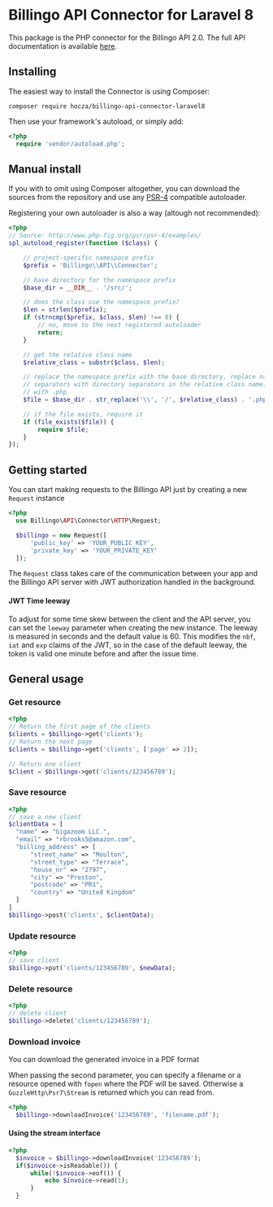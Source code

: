 # Billingo API Connector for Laravel 8

This package is the PHP connector for the Billingo API 2.0.
The full API documentation is available [here](http://billingo.readthedocs.org/en/latest/).

## Installing

The easiest way to install the Connector is using Composer:

```
composer require hocza/billingo-api-connector-laravel8
```

Then use your framework's autoload, or simply add:

```php
<?php
  require 'vendor/autoload.php';
```

## Manual install

If you with to omit using Composer altogether, you can download the sources from the repository and use any [PSR-4](http://www.php-fig.org/psr/psr-4/) compatible autoloader.

Registering your own autoloader is also a way (altough not recommended):

```php
<?php
// Source: http://www.php-fig.org/psr/psr-4/examples/
spl_autoload_register(function ($class) {

    // project-specific namespace prefix
    $prefix = 'Billingo\\API\\Connector';

    // base directory for the namespace prefix
    $base_dir = __DIR__ . '/src/';

    // does the class use the namespace prefix?
    $len = strlen($prefix);
    if (strncmp($prefix, $class, $len) !== 0) {
        // no, move to the next registered autoloader
        return;
    }

    // get the relative class name
    $relative_class = substr($class, $len);

    // replace the namespace prefix with the base directory, replace namespace
    // separators with directory separators in the relative class name, append
    // with .php
    $file = $base_dir . str_replace('\\', '/', $relative_class) . '.php';

    // if the file exists, require it
    if (file_exists($file)) {
        require $file;
    }
});
```

## Getting started

You can start making requests to the Billingo API just by creating a new `Request` instance

```php
<?php
  use Billingo\API\Connector\HTTP\Request;

  $billingo = new Request([
	  'public_key' => 'YOUR_PUBLIC_KEY',
	  'private_key' => 'YOUR_PRIVATE_KEY'
  ]);
```

The `Request` class takes care of the communication between your app and the Billingo API server with JWT authorization handled in the background.

#### JWT Time leeway

To adjust for some time skew between the client and the API server, you can set the `leeway` parameter when creating the new instance. The leeway is measured in seconds and the default value is 60. This modifies the `nbf`, `iat` and `exp` claims of the JWT, so in the case of the default leeway, the token is valid one minute before and after the issue time.

## General usage

### Get resource

```php
<?php
// Return the first page of the clients
$clients = $billingo->get('clients');
// Return the next page
$clients = $billingo->get('clients', ['page' => 2]);

// Return one client
$client = $billingo->get('clients/123456789');
```

### Save resource

```php
<?php
// save a new client
$clientData = [
  "name" => "Gigazoom LLC.",
  "email" => "rbrooks5@amazon.com",
  "billing_address" => [
      "street_name" => "Moulton",
      "street_type" => "Terrace",
      "house_nr" => "2797",
      "city" => "Preston",
      "postcode" => "PR1",
      "country" => "United Kingdom"
  ]
]
$billingo->post('clients', $clientData);

```

### Update resource

```php
<?php
// save client
$billingo->put('clients/123456789', $newData);
```

### Delete resource

```php
<?php
// delete client
$billingo->delete('clients/123456789');
```

### Download invoice

You can download the generated invoice in a PDF format

When passing the second parameter, you can specify a filename or a resource opened with `fopen` where the PDF will be saved. Otherwise a `GuzzleHttp\Psr7\Stream` is returned which you can read from.

```php
<?php
  $billingo->downloadInvoice('123456789', 'filename.pdf');
```

#### Using the stream interface

```php
<?php
  $invoice = $billingo->downloadInvoice('123456789');
  if($invoice->isReadable()) {
      while(!$invoice->eof()) {
          echo $invoice->read(1);
      }    
  }
```

